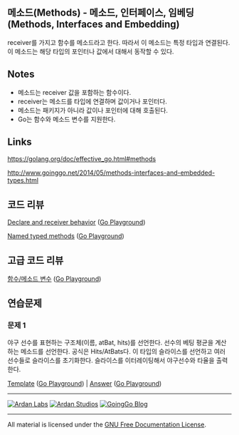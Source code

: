 ## 메소드(Methods) - 메소드, 인터페이스, 임베딩(Methods, Interfaces and Embedding)

receiver를 가지고 함수를 메소드라고 한다. 따라서 이 메소드는 특정 타입과 연결된다. 이 메소드는 해당 타입의 포인터나 값에서 대해서 동작할 수 있다.

## Notes

* 메소드는 receiver 값을 포함하는 함수이다.
* receiver는 메소드를 타입에 연결하며 값이거나 포인터다.
* 메소드는 패키지가 아니라 값이나 포인터에 대해 호출된다.
* Go는 함수와 메소드 변수를 지원한다.

## Links

https://golang.org/doc/effective_go.html#methods

http://www.goinggo.net/2014/05/methods-interfaces-and-embedded-types.html

## 코드 리뷰

[Declare and receiver behavior](example1/example1.go) ([Go Playground](https://play.golang.org/p/AYsB78Dlxb))

[Named typed methods](example2/example2.go) ([Go Playground](https://play.golang.org/p/zHePe-yTUw))

## 고급 코드 리뷰

[함수/메소드 변수](advanced/example1/example1.go) ([Go Playground](http://play.golang.org/p/MNI1jR8Ets))

## 연습문제

### 문제 1

야구 선수를 표현하는 구조체(이름, atBat, hits)를 선언한다. 선수의 베팅 평균을 계산하는 메소드를 선언한다. 공식은 Hits/AtBats다. 이 타입의 슬라이스를 선언하고 여러 선수들로 슬라이스를 초기화한다. 슬라이스를 이터레이팅해서 야구선수와 타율을 출력한다.

[Template](exercises/template1/template1.go) ([Go Playground](http://play.golang.org/p/Rj0QfwVPhX)) | 
[Answer](exercises/exercise1/exercise1.go) ([Go Playground](http://play.golang.org/p/C8Z_MiYKbc))

___
[![Ardan Labs](../../00-slides/images/ggt_logo.png)](http://www.ardanlabs.com)
[![Ardan Studios](../../00-slides/images/ardan_logo.png)](http://www.ardanstudios.com)
[![GoingGo Blog](../../00-slides/images/ggb_logo.png)](http://www.goinggo.net)
___
All material is licensed under the [GNU Free Documentation License](https://github.com/ArdanStudios/gotraining/blob/master/LICENSE).